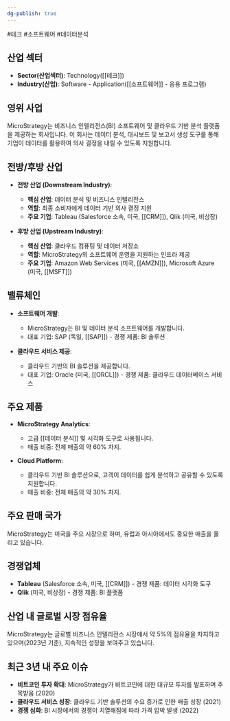 ```yaml
---
dg-publish: true
---
```

#테크 #소프트웨어 #데이터분석 

## 산업 섹터

- **Sector(산업섹터)**: Technology([[테크]])
- **Industry(산업)**: Software - Application([[소프트웨어]] - 응용 프로그램)

## 영위 사업

MicroStrategy는 비즈니스 인텔리전스(BI) 소프트웨어 및 클라우드 기반 분석 플랫폼을 제공하는 회사입니다. 이 회사는 데이터 분석, 대시보드 및 보고서 생성 도구를 통해 기업이 데이터를 활용하여 의사 결정을 내릴 수 있도록 지원합니다.

## 전방/후방 산업

- **전방 산업 (Downstream Industry)**:
    
    - **핵심 산업**: 데이터 분석 및 비즈니스 인텔리전스
    - **역할**: 최종 소비자에게 데이터 기반 의사 결정 지원
    - **주요 기업**: Tableau (Salesforce 소속, 미국, [[CRM]]), Qlik (미국, 비상장)
    
- **후방 산업 (Upstream Industry)**:
    
    - **핵심 산업**: 클라우드 컴퓨팅 및 데이터 저장소
    - **역할**: MicroStrategy의 소프트웨어 운영을 지원하는 인프라 제공
    - **주요 기업**: Amazon Web Services (미국, [[AMZN]]), Microsoft Azure (미국, [[MSFT]])
    

## 밸류체인

- **소프트웨어 개발**:
    
    - MicroStrategy는 BI 및 데이터 분석 소프트웨어를 개발합니다.
    - 대표 기업: SAP (독일, [[SAP]]) - 경쟁 제품: BI 솔루션
    
- **클라우드 서비스 제공**:
    
    - 클라우드 기반의 BI 솔루션을 제공합니다.
    - 대표 기업: Oracle (미국, [[ORCL]]) - 경쟁 제품: 클라우드 데이터베이스 서비스
    

## 주요 제품

- **MicroStrategy Analytics**:
    
    - 고급 [[데이터 분석]] 및 시각화 도구로 사용됩니다.
    - 매출 비중: 전체 매출의 약 60% 차지.
    
- **Cloud Platform**:
    
    - 클라우드 기반 BI 솔루션으로, 고객이 데이터를 쉽게 분석하고 공유할 수 있도록 지원합니다.
    - 매출 비중: 전체 매출의 약 30% 차지.
    

## 주요 판매 국가

MicroStrategy는 미국을 주요 시장으로 하며, 유럽과 아시아에서도 중요한 매출을 올리고 있습니다.

## 경쟁업체

- **Tableau** (Salesforce 소속, 미국, [[CRM]]) - 경쟁 제품: 데이터 시각화 도구
- **Qlik** (미국, 비상장) - 경쟁 제품: BI 플랫폼

## 산업 내 글로벌 시장 점유율

MicroStrategy는 글로벌 비즈니스 인텔리전스 시장에서 약 5%의 점유율을 차지하고 있으며(2023년 기준), 지속적인 성장을 보여주고 있습니다.

## 최근 3년 내 주요 이슈

- **비트코인 투자 확대**: MicroStrategy가 비트코인에 대한 대규모 투자를 발표하며 주목받음 (2020)
- **클라우드 서비스 성장**: 클라우드 기반 솔루션의 수요 증가로 인한 매출 성장 (2021)
- **경쟁 심화**: BI 시장에서의 경쟁이 치열해짐에 따라 가격 압박 발생 (2022)